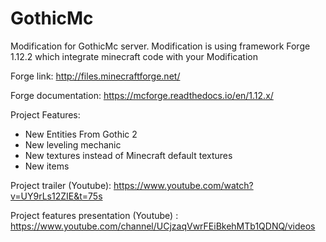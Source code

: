 # GothicMc
Modification for GothicMc server.
Modification is using framework Forge 1.12.2 which integrate minecraft code with your Modification

Forge link: http://files.minecraftforge.net/

Forge documentation: https://mcforge.readthedocs.io/en/1.12.x/

Project Features:
- New Entities From Gothic 2
- New leveling mechanic
- New textures instead of Minecraft default textures
- New items

Project trailer (Youtube): https://www.youtube.com/watch?v=UY9rLs12ZIE&t=75s

Project features presentation (Youtube) : https://www.youtube.com/channel/UCjzaqVwrFEiBkehMTb1QDNQ/videos
